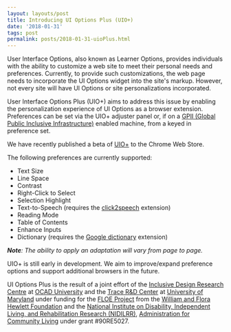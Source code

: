 ```yaml
---
layout: layouts/post
title: Introducing UI Options Plus (UIO+)
date: '2018-01-31'
tags: post
permalink: posts/2018-01-31-uioPlus.html
---
```

<p>
User Interface Options, also known as Learner Options, provides individuals with the ability
 to customize a web
site to meet their personal needs and preferences. Currently, to provide such customizations,
 the web page needs to incorporate the UI Options widget into the site's markup.
However, not every site will have UI Options or site personalizations incorporated.
</p>
<p>
User Interface Options Plus (UIO+) aims to address this issue by enabling the personalization
 experience of UI Options as a browser extension.
Preferences can be set via the UIO+ adjuster panel or, if on a <a href="https://gpii.net/">
GPII (Global Public Inclusive Infrastructure)</a> enabled machine, from a keyed in preference set.
</p>
<p>
We have recently published a beta of <a href="https://chrome.google.com/webstore/detail/ui-
options-plus-uio+/okenndailhmikjjfcnmolpaefecbpaek">UIO+</a> to the Chrome Web Store.
</p>
<p>
The following preferences are currently supported:
<ul>
<li>Text Size</li>
<li>Line Space</li>
<li>Contrast</li>
<li>Right-Click to Select</li>
<li>Selection Highlight</li>
<li>Text-to-Speech (requires the <a href="https://chrome.google.com/webstore/detail/click2speech
/djfpbemmcokhlllnafdmomgecdlicfhj">click2speech</a> extension)</li>
<li>Reading Mode</li>
<li>Table of Contents</li>
<li>Enhance Inputs</li>
<li>Dictionary (requires the <a href="https://chrome.google.com/webstore/detail/google-dictionary
-by-goog/mgijmajocgfcbeboacabfgobmjgjcoja">Google dictionary</a> extension)</li>
</ul>
<em><strong>Note</strong>: The ability to apply an adaptation will vary from page to page.</em>
</p>
<p>
UIO+ is still early in development. We aim to improve/expand preference options and support
 additional browsers in the future.
<p>
UI Options Plus is the result of a joint effort of the <a href="https://idrc.ocadu.ca/">
Inclusive Design Research Centre</a> at <a href="https://www.ocadu.ca/">OCAD University</a>
and the <a href="https://trace.umd.edu/">Trace R&D Center</a> at <a href="https://umd.edu/">
University of Maryland</a> under funding for the <a href="https://floeproject.org/">FLOE Project</a>
from the <a href="https://www.hewlett.org/">William and Flora Hewlett Foundation</a> and the
<a href="https://www.acl.gov/about-acl/about-national-institute-disability-independent-living-
and-rehabilitation-research">National Institute on Disability, Independent Living, and
 Rehabilitation Research (NIDILRR)</a>,
<a href="https://www.acl.gov/">Administration for Community Living</a> under grant #90RE5027.
</p>
